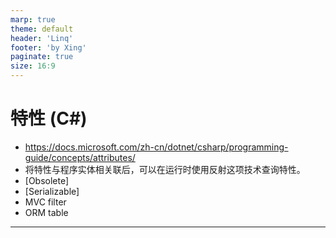 ```yaml
---
marp: true
theme: default
header: 'Linq'
footer: 'by Xing'
paginate: true
size: 16:9
---
```


<!--
_backgroundColor: white
_color: black
-->

# 特性 (C#)

- https://docs.microsoft.com/zh-cn/dotnet/csharp/programming-guide/concepts/attributes/
- 将特性与程序实体相关联后，可以在运行时使用反射这项技术查询特性。
- [Obsolete]
- [Serializable]
- MVC filter
- ORM table

---
